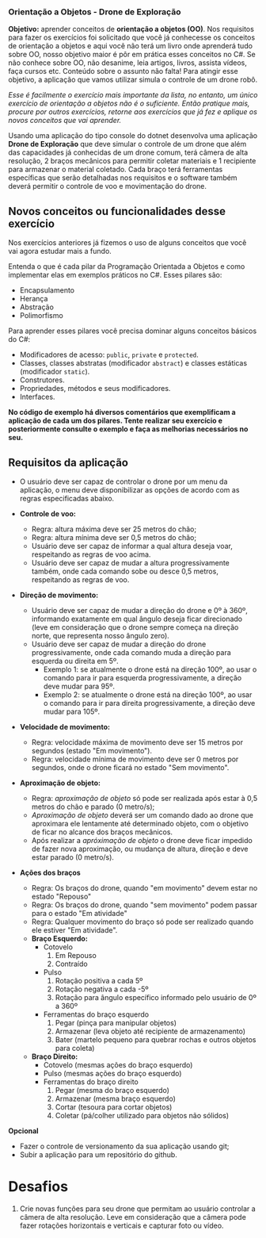 ### Orientação a Objetos - Drone de Exploração

**Objetivo:** aprender conceitos de **orientação a objetos (OO)**.
Nos requisitos para fazer os exercícios foi solicitado que você já conhecesse os conceitos de orientação a objetos e aqui você não terá um livro onde aprenderá tudo sobre OO, nosso objetivo maior é pôr em prática esses conceitos no C#. Se não conhece sobre OO, não desanime, leia artigos, livros, assista vídeos, faça cursos etc. Conteúdo sobre o assunto não falta!
Para atingir esse objetivo, a aplicação que vamos utilizar simula o controle de um drone robô.

*Esse é facilmente o exercício mais importante da lista, no entanto, um único exercício de orientação a objetos não é o suficiente. Então pratique mais, procure por outros exercícios, retorne aos exercícios que já fez e aplique os novos conceitos que vai aprender.*

Usando uma aplicação do tipo console do dotnet desenvolva uma aplicação **Drone de Exploração** que deve simular o controle de um drone que além das capacidades já conhecidas de um drone comum, terá câmera de alta resolução, 2 braços mecânicos para permitir coletar materiais e 1 recipiente para armazenar o material coletado. Cada braço terá ferramentas específicas que serão detalhadas nos requisitos e o software também deverá permitir o controle de voo e movimentação do drone.

## Novos conceitos ou funcionalidades desse exercício

Nos exercícios anteriores já fizemos o uso de alguns conceitos que você vai agora estudar mais a fundo.

Entenda o que é cada pilar da Programação Orientada a Objetos e como implementar elas em exemplos práticos no C#. Esses pilares são:
- Encapsulamento
- Herança
- Abstração
- Polimorfismo

Para aprender esses pilares você precisa dominar alguns conceitos básicos do C#:
- Modificadores de acesso: `public`, `private` e `protected`.
- Classes, classes abstratas (modificador `abstract`) e classes estáticas (modificador `static`).
- Construtores.
- Propriedades, métodos e seus modificadores.
- Interfaces.

**No código de exemplo há diversos comentários que exemplificam a aplicação de cada um dos pilares. Tente realizar seu exercício e posteriormente consulte o exemplo e faça as melhorias necessários no seu.**

## Requisitos da aplicação

- O usuário deve ser capaz de controlar o drone por um menu da aplicação, o menu deve disponibilizar as opções de acordo com as regras especificadas abaixo.

- **Controle de voo:**
	- Regra: altura máxima deve ser 25 metros do chão;
	- Regra: altura mínima deve ser 0,5 metros do chão;
	- Usuário deve ser capaz de informar a qual altura deseja voar, respeitando as regras de voo acima.
	- Usuário deve ser capaz de mudar a altura progressivamente também, onde cada comando sobe ou desce 0,5 metros, respeitando as regras de voo.
	
- **Direção de movimento:**
	- Usuário deve ser capaz de mudar a direção do drone e 0º à 360º, informando exatamente em qual ângulo deseja ficar direcionado (leve em consideração que o drone sempre começa na direção norte, que representa nosso ângulo zero).
	- Usuário deve ser capaz de mudar a direção do drone progressivamente, onde cada comando muda a direção para esquerda ou direita em 5º.
		- Exemplo 1: se atualmente o drone está na direção 100º, ao usar o comando para ir para esquerda progressivamente, a direção deve mudar para 95º.
		- Exemplo 2: se atualmente o drone está na direção 100º, ao usar o comando para ir para direita progressivamente, a direção deve mudar para 105º.
		
- **Velocidade de movimento:**
	- Regra: velocidade máxima de movimento deve ser 15 metros por segundos (estado "Em movimento").
	- Regra: velocidade mínima de movimento deve ser 0 metros por segundos, onde o drone ficará no estado "Sem movimento".

- **Aproximação de objeto:**
	- Regra: *aproximação de objeto* só pode ser realizada após estar à 0,5 metros do chão e parado (0 metro/s);
	- *Aproximação de objeto* deverá ser um comando dado ao drone que aproximara ele lentamente até determinado objeto, com o objetivo de ficar no alcance dos braços mecânicos.
	- Após realizar a *apróximação de objeto* o drone deve ficar impedido de fazer nova aproximação, ou mudança de altura, direção e deve estar parado (0 metro/s).
	
- **Ações dos braços**
	- Regra: Os braços do drone, quando "em movimento" devem estar no estado "Repouso"
	- Regra: Os braços do drone, quando "sem movimento" podem passar para o estado "Em atividade"
	- Regra: Qualquer movimento do braço só pode ser realizado quando ele estiver "Em atividade".
	- **Braço Esquerdo:**
		- Cotovelo
			1. Em Repouso
			2. Contraído
		- Pulso
			1. Rotação positiva a cada 5º
			2. Rotação negativa a cada -5º
			3. Rotação para ângulo específico informado pelo usuário de 0º a 360º
		- Ferramentas do braço esquerdo
			1. Pegar (pinça para manipular objetos)
			2. Armazenar (leva objeto até recipiente de armazenamento)
			3. Bater (martelo pequeno para quebrar rochas e outros objetos para coleta)
	- **Braço Direito:**
		- Cotovelo (mesmas ações do braço esquerdo)
		- Pulso (mesmas ações do braço esquerdo)
		- Ferramentas do braço direito
			1. Pegar (mesma do braço esquerdo)
			2. Armazenar (mesma braço esquerdo)
			3. Cortar (tesoura para cortar objetos)
			4. Coletar (pá/colher utilizado para objetos não sólidos)

**Opcional**
- Fazer o controle de versionamento da sua aplicação usando git;
- Subir a aplicação para um repositório do github.

# Desafios

1. Crie novas funções para seu drone que permitam ao usuário controlar a câmera de alta resolução. Leve em consideração que a câmera pode fazer rotações horizontais e verticais e capturar foto ou vídeo.
